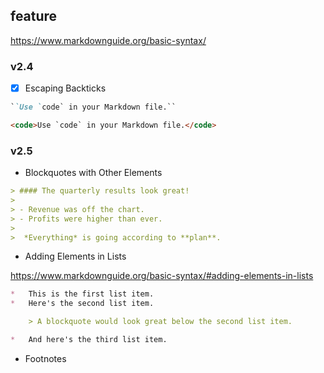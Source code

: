 ## feature

<https://www.markdownguide.org/basic-syntax/>

### v2.4

* [x] Escaping Backticks

```md
``Use `code` in your Markdown file.``
```

```html
<code>Use `code` in your Markdown file.</code>
```

### v2.5

* Blockquotes with Other Elements

```md
> #### The quarterly results look great!
>
> - Revenue was off the chart.
> - Profits were higher than ever.
>
>  *Everything* is going according to **plan**.
```

* Adding Elements in Lists

<https://www.markdownguide.org/basic-syntax/#adding-elements-in-lists>

```md
*   This is the first list item.
*   Here's the second list item.

    > A blockquote would look great below the second list item.

*   And here's the third list item.
```

* Footnotes


